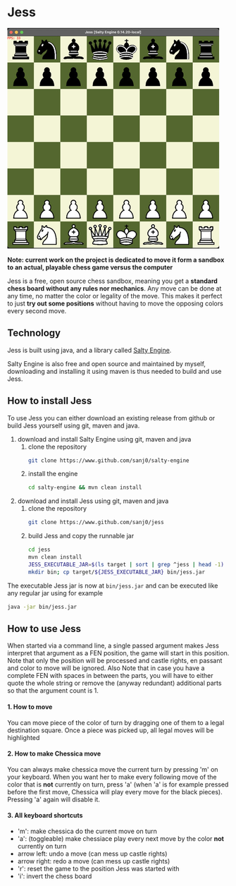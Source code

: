 # Jess

![Jess at startup](img/screenshot1_small.jpg)

**Note: current work on the project is dedicated to move it form a sandbox to an
actual, playable chess game versus the computer**

Jess is a free, open source chess sandbox, meaning you get a **standard chess
board without any rules nor mechanics**. Any move can be done at any time, no
matter the color or legality of the move. This makes it perfect to just **try
out some positions**
without having to move the opposing colors every second move.

## Technology

Jess is built using java, and a library
called [Salty Engine](https://www.github.com/sanj0/salty-engine).

Salty Engine is also free and open source and maintained by myself, downloading
and installing it using maven is thus needed to build and use Jess.

## How to install Jess

To use Jess you can either download an existing release from github or build
Jess yourself using git, maven and java.

1. download and install Salty Engine using git, maven and java
    1. clone the repository
        ```bash
        git clone https://www.github.com/sanj0/salty-engine
        ```
    2. install the engine
        ```bash
        cd salty-engine && mvn clean install
        ```
2. download and install Jess using git, maven and java
    1. clone the repository
        ```bash
        git clone https://www.github.com/sanj0/jess
        ```
    2. build Jess and copy the runnable jar
        ```bash
        cd jess
        mvn clean install
        JESS_EXECUTABLE_JAR=$(ls target | sort | grep ^jess | head -1)
        mkdir bin; cp target/${JESS_EXECUTABLE_JAR} bin/jess.jar
        ```

The executable Jess jar is now at `bin/jess.jar` and can be executed like any
regular jar using for example

```bash
java -jar bin/jess.jar
```

## How to use Jess
When started via a command line, a single passed argument makes Jess interpret
that argument as a FEN position, the game will start in this position. Note that
only the position will be processed and castle rights, en passant and color to move
will be ignored. Also Note that in case you have a complete FEN with spaces in between
the parts, you will have to either quote the whole string or remove the (anyway redundant)
additional parts so that the argument count is 1.
#### 1. How to move
You can move piece of the color of turn by dragging one of them to a legal destination
square. Once a piece was picked up, all legal moves will be highlighted
#### 2. How to make Chessica move
You can always make chessica move the current turn by pressing 'm' on your keyboard.
When you want her to make every following move of the color that is **not** currently
on turn, press 'a' (when 'a' is for example pressed before the first move, Chessica
will play every move for the black pieces). Pressing 'a' again will disable it.
#### 3. All keyboard shortcuts
- 'm': make chessica do the current move on turn
- 'a': (toggleable) make chessiace play every next move by the color **not** currently on turn
- arrow left: undo a move (can mess up castle rights)
- arrow right: redo a move (can mess up castle rights)
- 'r': reset the game to the position Jess was started with
- 'i': invert the chess board
